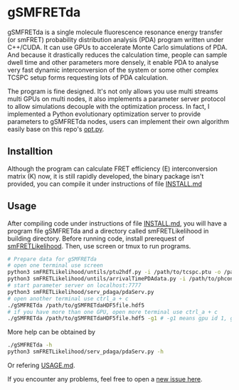 # gSMFRETda

gSMFRETda is a single molecule fluorescence resonance energy transfer (or smFRET) probability distribution analysis (PDA) program written under C++/CUDA. It can use GPUs to accelerate Monte Carlo simulations of PDA. And because it drastically reduces the calculation time, people can sample dwell time and other parameters more densely, it enable PDA to analyse very fast dynamic interconversion of the system or some other complex TCSPC setup forms requesting lots of PDA calculation.

The program is fine designed. It's not only allows you use multi streams multi GPUs on multi nodes, it also implements a parameter server protocol to allow simulations decouple with the optimization process. In fact, I implemented a Python evolutionary optimization server to provide parameters to gSMFRETda nodes, users can implement their own algorithm easily base on this repo's [opt.py](https://github.com/liu-kan/smFRETLikelihood/blob/gSMFRETda/serv_pdaga/opt.py).

## Installtion

Although the program can calculate FRET efficiency (E) interconversion matrix (K) now, it is still rapidly developed, the binary package isn't provided, you can compile it under instructions of file [INSTALL.md](INSTALL.md)

## Usage

After compiling code under instructions of file [INSTALL.md](INSTALL.md), you will have a program file gSMFRETda and a directory called smFRETLikelihood in building directory. Before running code, install prerequest of [smFRETLikelihood](https://github.com/liu-kan/smFRETLikelihood/blob/gSMFRETda/README.md). Then, use screen or tmux to run programs.

```bash
# Prepare data for gSMFRETda
# open one terminal use screen
python3 smFRETLikelihood/untils/ptu2hdf.py -i /path/to/tcspc.ptu -o /path/to/phconvertHDF5file.h5
python3 smFRETLikelihood/untils/arrivalTimePDAdata.py -i /path/to/phconvertHDF5file.h5 -o /path/to/gSMFRETdaHDF5file.hdf5
# start parameter server on localhost:7777
python3 smFRETLikelihood/serv_pdaga/pdaServ.py
# open another terminal use ctrl_a + c
./gSMFRETda /path/to/gSMFRETdaHDF5file.hdf5
# if you have more than one GPU, open more terminal use ctrl_a + c
./gSMFRETda /path/to/gSMFRETdaHDF5file.hdf5 -g1 # -g1 means gpu id 1, gpu id start from 0
```
More help can be obtained by 
```bash 
./gSMFRETda -h
python3 smFRETLikelihood/serv_pdaga/pdaServ.py -h
```
Or refering [USAGE.md](USAGE.md).

If you encounter any problems, feel free to open a [new issue here](https://github.com/liu-kan/gSMFRETda/issues).